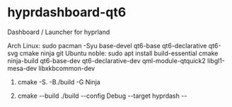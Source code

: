 # hyprdashboard-qt6
Dashboard / Launcher for hyprland

Arch Linux: sudo pacman -Syu base-devel qt6-base qt6-declarative qt6-svg cmake ninja git
Ubuntu noble: sudo apt install build-essential cmake ninja-build qt6-base-dev qt6-declarative-dev qml-module-qtquick2 libgl1-mesa-dev libxkbcommon-dev

1. cmake -S. -B./build -G Ninja

2. cmake --build ./build --config Debug --target hyprdash --
